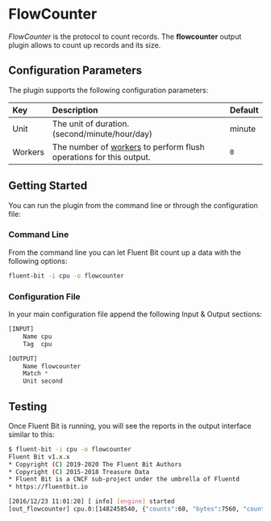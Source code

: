 # FlowCounter

_FlowCounter_ is the protocol to count records. The **flowcounter** output plugin allows to count up records and its size.

## Configuration Parameters

The plugin supports the following configuration parameters:

| Key | Description | Default |
| :--- | :--- | :--- |
| Unit | The unit of duration. \(second/minute/hour/day\) | minute |
| Workers | The number of [workers](../../administration/multithreading.md#outputs) to perform flush operations for this output. | `0` |

## Getting Started

You can run the plugin from the command line or through the configuration file:

### Command Line

From the command line you can let Fluent Bit count up a data with the following options:

```bash
fluent-bit -i cpu -o flowcounter
```

### Configuration File

In your main configuration file append the following Input & Output sections:

```python
[INPUT]
    Name cpu
    Tag  cpu

[OUTPUT]
    Name flowcounter
    Match *
    Unit second
```

## Testing

Once Fluent Bit is running, you will see the reports in the output interface similar to this:

```bash
$ fluent-bit -i cpu -o flowcounter
Fluent Bit v1.x.x
* Copyright (C) 2019-2020 The Fluent Bit Authors
* Copyright (C) 2015-2018 Treasure Data
* Fluent Bit is a CNCF sub-project under the umbrella of Fluentd
* https://fluentbit.io

[2016/12/23 11:01:20] [ info] [engine] started
[out_flowcounter] cpu.0:[1482458540, {"counts":60, "bytes":7560, "counts/minute":1, "bytes/minute":126 }]
```

